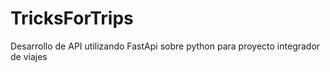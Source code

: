 # TricksForTrips
Desarrollo de API utilizando FastApi sobre python para proyecto integrador de viajes
